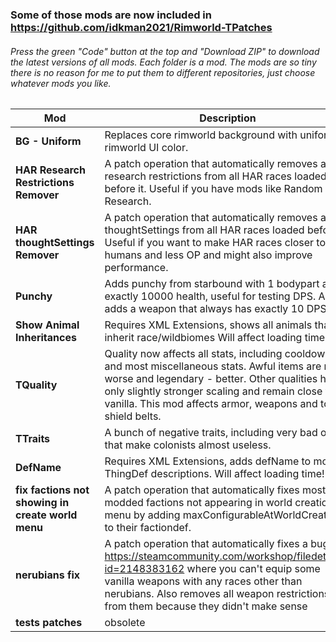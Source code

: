 ### Some of those mods are now included in https://github.com/idkman2021/Rimworld-TPatches

###### Press the green "Code" button at the top and "Download ZIP" to download the latest versions of all mods. Each folder is a mod. The mods are so tiny there is no reason for me to put them to different repositories, just choose whatever mods you like.

Mod | Description
------------ | -------------
**BG - Uniform** | Replaces core rimworld background with uniform rimworld UI color.
**HAR Research Restrictions Remover** | A patch operation that automatically removes all research restrictions from all HAR races loaded before it. Useful if you have mods like Random Research.
**HAR thoughtSettings Remover** | A patch operation that automatically removes all thoughtSettings from all HAR races loaded before it. Useful if you want to make HAR races closer to humans and less OP and might also improve performance.
**Punchy** | Adds punchy from starbound with 1 bodypart and exactly 10000 health, useful for testing DPS. Also adds a weapon that always has exactly 10 DPS.
**Show Animal Inheritances** | Requires XML Extensions, shows all animals that inherit race/wildbiomes Will affect loading time!
**TQuality** | Quality now affects all stats, including cooldown and most miscellaneous stats. Awful items are now worse and legendary - better. Other qualities have only slightly stronger scaling and remain close to vanilla. This mod affects armor, weapons and tools, shield belts.
**TTraits** | A bunch of negative traits, including very bad ones that make colonists almost useless.
**DefName** | Requires XML Extensions, adds defName to most ThingDef descriptions. Will affect loading time! 
**fix factions not showing in create world menu** | A patch operation that automatically fixes most modded factions not appearing in world creation menu by adding maxConfigurableAtWorldCreation to their factiondef.
**nerubians fix** | A patch operation that automatically fixes a bug in https://steamcommunity.com/workshop/filedetails/?id=2148383162 where you can't equip some vanilla weapons with any races other than nerubians. Also removes all weapon restrictions from them because they didn't make sense
**tests patches** | obsolete


